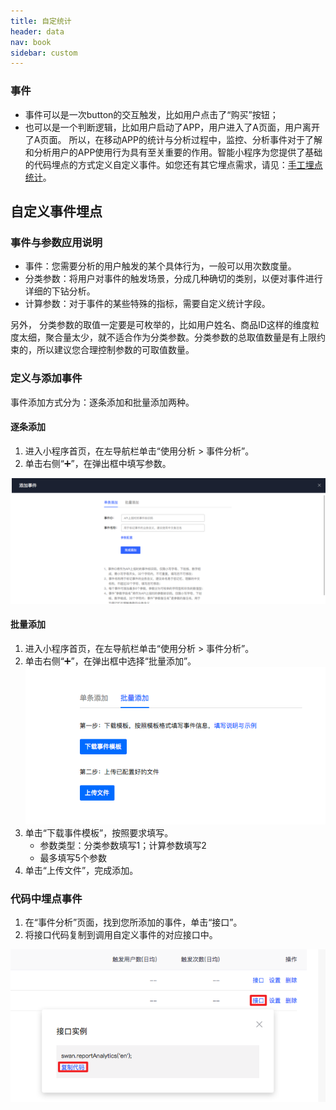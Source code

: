 ```yaml
---
title: 自定统计
header: data
nav: book
sidebar: custom
---
```



### 事件

* 事件可以是一次button的交互触发，比如用户点击了“购买”按钮；
* 也可以是一个判断逻辑，比如用户启动了APP，用户进入了A页面，用户离开了A页面。 
所以，在移动APP的统计与分析过程中，监控、分析事件对于了解和分析用户的APP使用行为具有至关重要的作用。智能小程序为您提供了基础的代码埋点的方式定义自定义事件。如您还有其它埋点需求，请见：<a href="http://smartprogram.baidu.com/docs/data/performance-point/">手工埋点统计</a>。

## 自定义事件埋点

### 事件与参数应用说明

* 事件：您需要分析的用户触发的某个具体行为，一般可以用次数度量。
* 分类参数：将用户对事件的触发场景，分成几种确切的类别，以便对事件进行详细的下钻分析。
* 计算参数：对于事件的某些特殊的指标，需要自定义统计字段。

另外， 分类参数的取值一定要是可枚举的，比如用户姓名、商品ID这样的维度粒度太细，聚合量太少，就不适合作为分类参数。分类参数的总取值数量是有上限约束的，所以建议您合理控制参数的可取值数量。

### 定义与添加事件
事件添加方式分为：逐条添加和批量添加两种。
#### 逐条添加
1. 进入小程序首页，在左导航栏单击“使用分析 > 事件分析”。
2. 单击右侧“➕”，在弹出框中填写参数。

![图片](../../img/data/concept07.png)

#### 批量添加
1. 进入小程序首页，在左导航栏单击“使用分析 > 事件分析”。
2. 单击右侧“➕”，在弹出框中选择“批量添加”。
![图片](../../img/data/concept09.png)
3. 单击“下载事件模板”，按照要求填写。
    * 参数类型：分类参数填写1；计算参数填写2
    * 最多填写5个参数
4. 单击“上传文件”，完成添加。

### 代码中埋点事件
1. 在“事件分析”页面，找到您所添加的事件，单击“接口”。
2. 将接口代码复制到调用自定义事件的对应接口中。

![图片](../../img/data/concept10.png)

